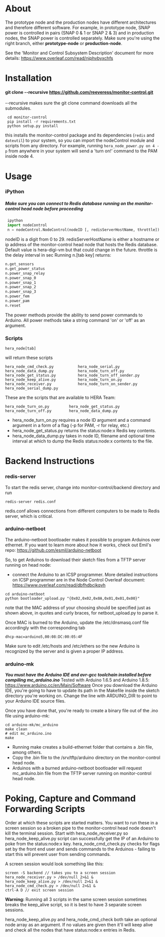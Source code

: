 
# About
The prototype node and the production nodes have different architectures and therefore different software. For example, in prototype node, SNAP power is controlled in pairs (SNAP 0 & 1 or SNAP 2 & 3) and in production nodes, the SNAP power is controlled separately. Make sure you're using the right branch, either **prototype-node** or **production-node**.

See the 'Monitor and Control Subsystem Description' document for more details: https://www.overleaf.com/read/njphvbyxchfs
# Installation

#### git clone --recursive https://github.com/reeveress/monitor-control.git
--recursive makes sure the git clone command downloads all the submodules.
```shell
 cd monitor-control
 pip install -r requirements.txt
 python setup.py install
```
this installs the monitor-control package and its dependencies (`redis` and `dateutil`) to your system, so you can import the nodeControl module and scripts from any directory. For example, running `hera_node_power.py on 4 -p` from anywhere in your system will send a 'turn on!' command to the PAM inside node 4.


# Usage
### iPython
##### Make sure you can connect to Redis database running on the monitor-control head node before proceeding

```python
 ipython
 import nodeControl
 n = nodeControl.NodeControl(nodeID [, redisServerHostName, throttle])
```
nodeID is a digit from 0 to 29. redisServerHostName is either a hostname or ip address of the monitor-control head node that hosts the Redis database. Default value is hera-digi-vm but that could change in the future.  throttle is the delay interval in sec
Running n.[tab key]  returns:

```python
n.get_sensors
n.get_power_status
n.power_snap_relay
n.power_snap_0
n.power_snap_1
n.power_snap_2
n.power_snap_3
n.power_fem
n.power_pam
n.reset
```
The power methods provide the ability to send power commands to Arduino.
All power methods take a string command 'on' or 'off' as an argument.
### Scripts
```shell
hera_node[tab]
```
will return these scripts
```shell
hera_node_cmd_check.py           hera_node_serial.py
hera_node_data_dump.py           hera_node_turn_off.py
hera_node_get_status.py          hera_node_turn_off_sender.py
hera_node_keep_alive.py          hera_node_turn_on.py
hera_node_receiver.py            hera_node_turn_on_sender.py
hera_node_serial_dump.py
```
These are the  scripts that are available to HERA Team:
```shell
hera_node_turn_on.py     	 hera_node_get_status.py
hera_node_turn_off.py   	 hera_node_data_dump.py
```
* hera\_node\_turn\_on.py requires a node ID argument and a command argument in a form of a flag (-p for PAM, -r for relay, etc.)
* hera\_node\_get\_status.py returns the status:node:x Redis key contents.
* hera\_node\_data\_dump.py takes in node ID, filename and optional time interval at which to dump the Redis status:node:x contents to the file.

# Backend Instructions
### redis-server
To start the redis server, change into monitor-control/backend directory and run
```
redis-server redis.conf
```
redis.conf allows connections from different computers to be made to Redis server, which is critical.

### arduino-netboot
The arduino-netboot bootloader makes it possible to program Arduinos over ethernet. If you want to learn more about how it works, check out Emil's repo: https://github.com/esmil/arduino-netboot

So, to get Arduinos to download their sketch files from a TFTP server running on head node:
* connect the Arduino to an ICSP programmer. More detailed instructions on ICSP programmer are
in the Node Control Overleaf document: https://www.overleaf.com/read/dbfhdbcjkqvh
```shell
cd arduino-netboot
python bootloader_upload.py "{0x02,0x02,0x0A,0x01,0x01,0x00}"
```
note that the MAC address of your choosing should be specified just as shown above, in quotes and curly braces, for netboot_upload.py to parse it.

Once MAC is burned to the Arduino, update the /etc/dnsmasq.conf file accordingly with the corresponding tab
```shell
dhcp-mac=arduino5,00:08:DC:00:05:4F
 ```

Make sure to edit /etc/hosts and /etc/ethers so the new Arduino is recognized by the server and is given a proper IP address.
### arduino-mk

***You must have the Arduino IDE and avr-gcc toolchain installed before compiling mc_arduino.ino***
Tested with Arduino 1.6.5 and Arduino 1.8.5: https://www.arduino.cc/en/Main/Software
Once you download the Arduino IDE, you're going to have to update its path in the Makefile inside the sketch directory
you're working on. Change the line with ARDUINO_DIR to point to your Arduino IDE source files.

Once you have done that, you're ready to create a binary file out of the .ino file using arduino-mk:
```shell
cd arduino-mk/mc_arduino
make clean
# edit mc_arduino.ino
make
```
* Running make creates a build-ethernet folder that contains a .bin file, among others.
* Copy the .bin file to the /srv/tftp/arduino directory on the monitor-control head node.
* Arduinos with a burned arduino-netboot bootloader will request mc_arduino.bin file from the TFTP server running
on monitor-control head node.


# Poking, Capture and Command Forwarding Scripts
Order at which these scripts are started matters. You want to run these in a screen session so a broken pipe to the monitor-control head node doesn't kill the terminal session. Start with hera_node_receiver.py so hera_node_keep_alive.py script can successfully get the IP of an Arduino to poke from the status:node:x key. hera_node_cmd_check.py checks for flags set by the front end user and sends commands to the Arduinos - failing to start this will prevent user from sending commands.

A screen session would look something like this:

```shell
screen -S backend // takes you to a screen session
hera_node_receiver.py > /dev/null 2>&1 &
hera_node_keep_alive.py > /dev/null 2>&1 &
hera_node_cmd_check.py > /dev/null 2>&1 &
ctrl-A D // exit screen session
```
**Warning:** Running all 3 scripts in the same screen session sometimes breaks the keep_alive script, so it is best to have 3 separate screen sessions.

hera_node_keep_alive.py and hera_node_cmd_check both take an optional node array as an argument. If no values are given then it'll will keep alive and check all the nodes that have status:node:x entries in Redis.
